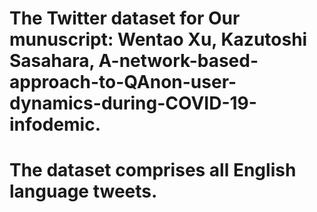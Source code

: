 # The Twitter dataset for Our munuscript: Wentao Xu, Kazutoshi Sasahara, A-network-based-approach-to-QAnon-user-dynamics-during-COVID-19-infodemic.
# The dataset comprises all English language tweets.
